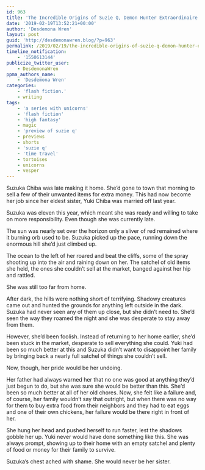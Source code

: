 ```yaml
---
id: 963
title: 'The Incredible Origins of Suzie Q, Demon Hunter Extraordinaire'
date: '2019-02-19T13:52:21+00:00'
author: 'Desdemona Wren'
layout: post
guid: 'http://desdemonawren.blog/?p=963'
permalink: /2019/02/19/the-incredible-origins-of-suzie-q-demon-hunter-extraordinaire/
timeline_notification:
    - '1550613144'
publicize_twitter_user:
    - DesdemonaWren
ppma_authors_name:
    - 'Desdemona Wren'
categories:
    - 'flash fiction.'
    - writing
tags:
    - 'a series with unicorns'
    - 'flash fiction'
    - 'high fantasy'
    - magic
    - 'preview of suzie q'
    - previews
    - shorts
    - 'suzie q'
    - 'time travel'
    - tortoises
    - unicorns
    - vesper
---
```


Suzuka Chiba was late making it home. She’d gone to town that morning to sell a few of their unwanted items for extra money. This had now become her job since her eldest sister, Yuki Chiba was married off last year.

Suzuka was eleven this year, which meant she was ready and willing to take on more responsibility. Even though she was currently late.

The sun was nearly set over the horizon only a sliver of red remained where it burning orb used to be. Suzuka picked up the pace, running down the enormous hill she’d just climbed up.

The ocean to the left of her roared and beat the cliffs, some of the spray shooting up into the air and raining down on her. The satchel of old items she held, the ones she couldn’t sell at the market, banged against her hip and rattled.

She was still too far from home.

After dark, the hills were nothing short of terrifying. Shadowy creatures came out and hunted the grounds for anything left outside in the dark. Suzuka had never seen any of them up close, but she didn’t need to. She’d seen the way they roamed the night and she was desperate to stay away from them.

However, she’d been foolish. Instead of returning to her home earlier, she’d been stuck in the market, desperate to sell everything she could. Yuki had been so much better at this and Suzuka didn’t want to disappoint her family by bringing back a nearly full satchel of things she couldn’t sell.

Now, though, her pride would be her undoing.

Her father had always warned her that no one was good at anything they’d just begun to do, but she was sure she would be better than this. She’d been so much better at all of her old chores. Now, she felt like a failure and, of course, her family wouldn’t say that outright, but when there was no way for them to buy extra food from their neighbors and they had to eat eggs and one of their own chickens, her failure would be there right in front of her.

She hung her head and pushed herself to run faster, lest the shadows gobble her up. Yuki never would have done something like this. She was always prompt, showing up to their home with an empty satchel and plenty of food or money for their family to survive.

Suzuka’s chest ached with shame. She would never be her sister.